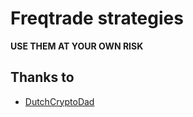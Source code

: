 # Freqtrade strategies

**USE THEM AT YOUR OWN RISK**

## Thanks to
- [DutchCryptoDad](https://www.youtube.com/channel/UC-AOcefy1x7lTc17JiqaxqA)
